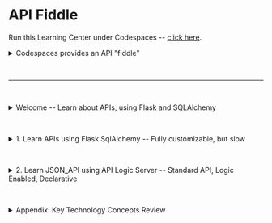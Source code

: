 # API Fiddle

Run this Learning Center under Codespaces -- [click here](https://github.com/codespaces/new?hide_repo_select=true&ref=main&repo=641207071).


<details markdown>

<br>

<summary>Codespaces provides an API "fiddle"</summary>

Akin to a JSFiddle, Codespaces creates a complete executable environment with **zero install or configuration**.  The environment includes sample projects and databases - running in **VSCode *in your Browser*** - so you can test, debug and experiment with no risk.

</details fiddle>

&nbsp;

----

&nbsp;

<details markdown>

<br>

<summary>Welcome -- Learn about APIs, using Flask and SQLAlchemy</summary>

This Learning Center is designed to help you learn about creating APIs, specifically JSON:APIs, using Python Flask and SQLAlchemy.  

Most database applications require **networked database access**. You simply cannot call database access libraries (e.g., ODBC, JDBC) from a mobile app or a remote computer (B2B or application integration).

**RESTful APIs** have become a common element of a modern software architecture to provide such access.  Microservice concepts stress that **APIs should enforce the *business logic*** for integrity and security.

This contains 2 ready-to-run projects:<br>

| Project | What it is | Use it to explore... | Notes |
|:---- |:------|:-----------|:-----------|
| 1. Learn APIs using Flask SqlAlchemy | Northwind Database<br>- Single Endpoint | **Flask / SQLAlchemy** basics | With HTTP, REST background |
| 2. Learn JSON_API using API Logic Server | Northwind Database<br> - All Endpoints<br>- With Logic | **JSON:API**, and<br>Rule-based business logic | You can start here if only interested in JSON:API |
| Next Steps | Create other sample databases | More examples - initial project creation from Database |

&nbsp;

These projects use the [Northwind Sample Database](https://apilogicserver.github.io/Docs/Sample-Database/) (customers, orders, products).

> Suggestion: close *Welcome*, above, to proceed.

&nbsp;
&nbsp;

---

</details>

&nbsp;

<details markdown>

<br>

<summary>1. Learn APIs using Flask SqlAlchemy -- Fully customizable, but slow</summary>

This first app (_1. Learn Flask / SQLAlchemy_) illustrates a typical framework-based approach for creating projects - a minimal project for seeing core Flask and SQLAlchemy services in action.  Let's run/test it, then explore the code.

To run, use the Run Configuration, and test with `cURL`.  

<details markdown>

<summary>&nbsp;&nbsp;&nbsp;Show me how </summary>

&nbsp;

To run the basic app:

1. Click **Run and Debug** (you should see **1. Learn APIs using Flask SqlAlchemy**), and the green button to start the server

  * Do ***Not*** click `Open in Browser`

2. Copy the `cURL` text

3. Create a new `bash`/`zsh` window, and paste the `cURL` text

![](https://github.com/ApiLogicServer/Docs/blob/main/docs/images/tutorial/1-basic-app.png?raw=true)

</details>

&nbsp;

To understand how we used Flask / SQLAlchemy to create the resulting response text, 
[open the readme](./1.%20Learn%20APIs%20using%20Flask%20SqlAlchemy/readme.md).  Before walking you through the code, it provides brief background on APIs, Flask, and SQLAlchemy.

When you are done, **stop** the server (Step 3).

&nbsp;

<details markdown>

<summary>&nbsp;&nbsp;&nbsp;--> Fully Customizable, but Faster Would Be Better</summary>

&nbsp;

Frameworks are flexible, and leverage your existing dev environment (IDE, git, etc).  But the manual effort is time-consuming, and complex.  This minimal project **does not provide:**

<img align="right" width="150" height="150" src="https://github.com/ApiLogicServer/Docs/blob/main/docs/images/vscode/app-fiddle/horse-feathers.jpg?raw=true" alt="Horse Feathers">

* an API endpoint for each table

    * We saw above it's straightforward to provide a *single endpoint.*  It's quite another matter -- ***weeks to months*** -- to provide endpoints for **all** the tables, with pagination, filtering, and related data access.  That's a horse of an entirely different feather.<br><br>

* a User Interface

* any security, or business logic (multi-table derivations and constraints).

Below, we'll see an approach that combines the ***flexibility of a framework with the speed of low-code.***

</details>

&nbsp;

> You might want to close _1. Learn APIs using Flask SqlAlchemy..._, above.

&nbsp;

&nbsp;

---

</details>

&nbsp;



<details markdown>

<summary>2. Learn JSON_API using API Logic Server -- Standard API, Logic Enabled, Declarative</summary>

<br>

<details markdown>

<summary>&nbsp;&nbsp;&nbsp;Project Overview</summary>

<br>

Project 2 is much more like a real server.  It:

* Implements a **JSON:API -- a standard definition** for filtering, sorting, pagination, and multi-table retrieval.
  * Such **standards eliminate complex and time-consuming design**

  *  JSON:APIs are **self-service**, with *consumer-defined* response inclusion
      * Similar to GraphQL, clients declare what data to include, rather than relying on pre-defined resources.<br><br>

* Was **built using API Logic Server** --  an open source project providing:

  * **Automatic Creation:** a single command creates the project from your database (including an Admin App)

  * **Customize with your IDE:** declare spreadsheet-like **business logic rules**, and code extra API endpoints


&nbsp;

<details markdown>

<summary>&nbsp;&nbsp;&nbsp;What is API Logic Server </summary>

&nbsp;

**What is Installed**

API Logic server installs with `pip`, in a docker container, or in codespaces.  As shown below, it consists of a:

* **CLI:** the `ApiLogicServer create` command you saw above
* **Runtime Packages:** for API, UI and Logic execution<br>

![](https://apilogicserver.github.io/Docs/images/Architecture-What-Is.png)

&nbsp;

**Development Architecture**

It operates as shown below:

* A) Create your database as usual

* B) Use the CLI to generate an executable project

  * The system reads your database to create an executable API Logic Project<br>
&nbsp;

* C) Customize and debug it in VSCode, PyCharm, etc.

  * Declare logic, code new endpoints, customize the data model


![](https://apilogicserver.github.io/Docs/images/creates-and-runs.png)

&nbsp;

**Standard, Scalable Modern Architecture**

* A modern 3-tiered architecture, accessed by **APIs**
* Logic is **automatically reused**, factored out of web apps and custom services
* **Containerized** for scalable cloud deployment - the project includes a dockerfile to containerize it to DockerHub.


![API Logic Server Intro](https://apilogicserver.github.io/Docs/images/Architecture.png)

</details what is api logic server>

&nbsp;

Let's &nbsp;  2.a) Start the Server, &nbsp; 2.b) Explore the JSON:API, &nbsp; and 2.c) Explore JSON:API Update Logic.

&nbsp;

> You might want to close _Project Overview_, above.

&nbsp;

</details project overview>


&nbsp;


<details markdown>

<summary>&nbsp;&nbsp;&nbsp;2.a) Start the Server and Open the Admin App</summary>

&nbsp;

1. Start the Server:

    1. Click **Run and Debug**
    2. Use the dropdown to select **2. Learn JSON_API using API Logic Server**, and
    3. Click the green button to start the server
<br><br>

2. **Open in Browser** as shown below (you might to wait a moment while the server restarts for debug).
  * This opens the Admin App, which provides access to Swagger.

![](https://apilogicserver.github.io/Docs/images/tutorial/2-apilogicproject.png)

</details run project>

&nbsp;

<details markdown>

<summary>&nbsp;&nbsp;&nbsp;2.b) Explore JSON:API Get Using Swagger</summary>

<br>

Let's now use Swagger (automatically created) to explore the API.

&nbsp;

<details markdown>

<summary>&nbsp;&nbsp;&nbsp;&nbsp;&nbsp;&nbsp;b.1) Open Swagger from the Admin App Home Page </summary>

&nbsp;

Automatic Swagger: from the **Home** page of the Admin App, execute it like this:

  1. Click **2. API, with oas/Swagger**
  2. Click **Customer**
  3. Click **Get**
  4. Click **Try it out**
  5. Click **Execute**:

![](https://apilogicserver.github.io/Docs/images/tutorial/explore-api.png)  

</details swagger>

&nbsp;

<details markdown>

<summary>&nbsp;&nbsp;&nbsp;&nbsp;&nbsp;&nbsp;b.2) Consumer-defined response inclusion</summary>

&nbsp;

Note the `include` argument; you can specify:

```
OrderList,OrderList.OrderDetailList,OrderList.OrderDetailList.Product
```

You can paste the `Customer` response into tools like [jsongrid](https://jsongrid.com/json-grid):

![](https://apilogicserver.github.io/Docs/images/tutorial/jsongrid.png)

</details consumer>

&nbsp;


<details markdown>

<summary>&nbsp;&nbsp;&nbsp;&nbsp;&nbsp;&nbsp;b.3) Extensible: Python, Flask, SQLAlchemy </summary>

&nbsp;

All the API functions so far were completely created by API Logic Server.  As required, you extend the API using standard Python, Flask and SQLAlchemy.

See the code in `api/customize_api.py`, and find the code `order()`.  Test it with the cURL string provided in the comments.

You can also make the endpoint **visible in swagger**.  Find the code `ServicesEndPoint(safrs.JABase)`.

&nbsp;

> Suggestion: close *2.b) Explore JSON:API Get Using Swagger*, above, to proceed.

&nbsp;

</details extensible>

</details what is json:api>

&nbsp;
<details markdown>

<summary>&nbsp;&nbsp;&nbsp;2.c) Explore JSON:API Update Logic </summary>

&nbsp;

APIs must ensure that updates adhere to business rules: **multi-table derivations and constraints**.  Such business logic is critical, and often constitutes **nearly half the code**.

API Logic Server enables you to declare **spreadsheet-like rules** for multi-table derivations and constraints, extensible with Python.  Just as a spreadsheet simplifies financial analysis, these **rules are 40X more concise than code.**

* Rules are declared in `logic/declare_logic.py` (IDE provides *code completion*)

* For more on rules, see `logic/readme_declare_logic.py`

&nbsp;

**Patch to test logic**

If we:

1. Set the breakpoint as shown in the screenshot below, and then 
2. `Patch` the data below

```bash
curl -X 'PATCH' \
  'http://localhost:5656/api/OrderDetail/1040/' \
  -H 'accept: application/vnd.api+json' \
  -H 'Content-Type: application/json' \
  -d '{
  "data": {
    "attributes": {
      "Quantity": 160
    },
    "type": "OrderDetail",
    "id": "1040"
  }
}'
```

We see the log of logic execution (note the **rule chaining**), and the system state at our breakpoint:

![API Logic Server Intro](https://apilogicserver.github.io/Docs/images/tutorial/patch-orderdetail.png)


&nbsp;

Use the [```Detailed Tutorial```](./2.%20Learn%20JSON_API%20using%20API%20Logic%20Server/tutorial.md) to further explore this app.  

&nbsp;

<details markdown>

&nbsp;

<summary>Key Takeaways: Instant JSON:API and Admin App, Fully Flexible, Unique Declarative Rules</summary>

This has been a quick look at the *fastest and simplest** way to create **modern, scalable API-based database systems:**

1. Use the `ApiLogicServer create` command to create a Flask/SQLAlchemy project from your database. Zero learning curve. Projects are **instantly executable**, providing:

    * **an Admin App:** multi-page, multi-table apps -- ready for business user agile collaboration
    * **a JSON:API:** end points for each table, with filtering, sorting, pagination and related data access -- ready for custom app dev<br><br>

2. **Open Flexibility:** leverage standards for development and deployment:

    * Dev: customize and debug with **<span style="background-color:Azure;">standard dev tools</span>**.  Use *your IDE (e.g. <span style="background-color:Azure;">VSCode, PyCharm</span>)*, <span style="background-color:Azure;">Python</span>, and Flask/SQLAlchemy to create new services.  Manage projects with <span style="background-color:Azure;">GitHub</span>.

    * Deploy: **containerize** your project - deploy on-premise or to the cloud <span style="background-color:Azure;">(Azure, AWS, etc)</span>.
    
    * *Flexible as a framework, Faster then Low Code for Admin Apps*

3. ***Declare* security and multi-table constraint/validation logic**, using **declarative spreadsheet-like rules**.  Addressing the backend *half* of your system, logic consists of rules, extensible with Python event code.

     * *40X more concise than code - unique to API Logic Server*<br><br>

</details key takeaways>

&nbsp;

<details markdown>

&nbsp;

<summary>Notes, Next Steps: New Projects</summary>

**Project Structure**

<details markdown>

&nbsp;

<summary>Project Structure</summary>

This tutorial is actually 3 independent projects.  When you create a project using `ApiLogicServer create --project_name=my_project`, the system will create a free-standing project.  The project will include your container settings, IDE settings etc, so you can just open it your IDE to run and debug.

</details project structure>

&nbsp;

**Creating New Projects**

<details markdown>

<summary>Creating New Projects</summary>

As shown above, it's easy to create projects with a single command.  To help you explore, ApiLogicServer provides several pre-installed sqlite sample databases:

```bash
cd tutorial

ApiLogicServer create --db_url=sqlite:///sample_db.sqlite --project_name=nw

# that's a bit of a mouthful, so abbreviations are provided for pre-included samples
ApiLogicServer create --project_name=nw --db_url=nw-                       # same sample as 2, above
ApiLogicServer create --project_name=chinook --db_url=chinook              # artists and albums
ApiLogicServer create --project_name=classicmodels --db_url=classicmodels  # customers, orders
ApiLogicServer create --project_name=todo --db_url=todo                    # 1 table database

```
Then, **restart** the server as above, using the pre-created Run Configuration for `Execute <new project>`.<br><br>

> Next, try it on your own databases: if you have a database, you can have an API and an Admin app in minutes.

&nbsp;

<details markdown>

<summary> SQLAlchemy url required for your own databases </summary>

&nbsp;

The system provides shorthand notations for the pre-installed sample databases above.  For your own databases, you will need to provide a SQLAlchemy URI for the `db_url` parameter.  These can be tricky - try `ApiLogicServer examples`, or, when all else fails, [try the docs](https://apilogicserver.github.io/Docs/Database-Connectivity/).

Click here for the [docs](https://apilogicserver.github.io/Docs/).

</details url>

</details new projects>

</details notes next steps>

</details explore api logic server>

&nbsp;

&nbsp;

---

</details 2. JSON_API>

&nbsp;

<details markdown>

<summary>Appendix: Key Technology Concepts Review</summary>


<p align="center">
  <h2 align="center">Key Technology Concepts</h2>
</p>
<p align="center">
  Select a skill of interest, and<br>Click the link to see sample code
</p>
&nbsp;


| Tech Area | Skill | 1. Learn APIs Example | 2. Learn JSON:API Example | Notes   |
|:---- |:------|:-----------|:--------|:--------|
| __Flask__ | Setup | [```flask_basic.py```](1.%20Learn%20APIs%20using%20Flask%20SqlAlchemy/flask_basic.py) |  [```api_logic_server_run.py```](./2.%20Learn%20JSON_API%20using%20API%20Logic%20Server/api_logic_server_run.py) |  |
|  | Events | |  [```ui/admin/admin_loader.py```](./2.%20Learn%20JSON_API%20using%20API%20Logic%20Server/ui/admin/admin_loader.py) |  |
| __API__ | Create End Point | [```api/end_points.py```](1.%20Learn%20APIs%20using%20Flask%20SqlAlchemy/api/end_points.py) | [```api/customize_api.py```](./2.%20Learn%20JSON_API%20using%20API%20Logic%20Server/api/customize_api.py) |  see `def order():` |
|  | Call endpoint |  | [```test/.../place_order.py```](./2.%20Learn%20JSON_API%20using%20API%20Logic%20Server/test/api_logic_server_behave/features/steps/place_order.py) | |
| __Config__ | Config | [```config.py```](./2.%20Learn%20JSON_API%20using%20API%20Logic%20Server/config.py) | | |
|  | Env variables |  | [```config.py```](./2.%20Learn%20JSON_API%20using%20API%20Logic%20Server/config.py) | os.getenv(...)  |
| __SQLAlchemy__ | Data Model Classes | [```database/models.py```](./2.%20Learn%20JSON_API%20using%20API%20Logic%20Server/database/models.py) |  |  |
|  | Read / Write | [```api/end_points.py```](3.%20Basic_App/api/end_points.py) | [```api/customize_api.py```](./2.%20Learn%20JSON_API%20using%20API%20Logic%20Server/api/customize_api.py) | see `def order():`  |
|  | Multiple Databases |  | [```database/bind_databases.py```](./2.%20Learn%20JSON_API%20using%20API%20Logic%20Server/database/bind_databases.py) |   |
|  | Events |  | [```security/system/security_manager.py```](./2.%20Learn%20JSON_API%20using%20API%20Logic%20Server/security/system/security_manager.py) |  |
| __Logic__ | Business Rules | n/a | [```logic/declare_logic.py```](./2.%20Learn%20JSON_API%20using%20API%20Logic%20Server/logic/declare_logic.py) | ***Unique*** to API Logic Server  |
| __Security__ | Multi-tenant | n/a | [```security/declare_security.py```](./2.%20Learn%20JSON_API%20using%20API%20Logic%20Server/security/declare_security.py) |   |
| __Behave__ | Testing |  | [```test/.../place_order.py```](./2.%20Learn%20JSON_API%20using%20API%20Logic%20Server/test/api_logic_server_behave/features/steps/place_order.py) |  |
| __Alembic__ | Schema Changes |  | [```database/alembic/readme.md```](./2.%20Learn%20JSON_API%20using%20API%20Logic%20Server/database/alembic/readme.md) |   |
| __Docker__ | Dev Env | | [```.devcontainer/devcontainer.json```](.devcontainer/devcontainer.json) | See also "For_VS_Code.dockerFile" |
|  | Containerize Project |  | [```devops/docker/build-container.dockerfile```](./2.%20Learn%20JSON_API%20using%20API%20Logic%20Server/devops/docker/build-container.dockerfile) |  |